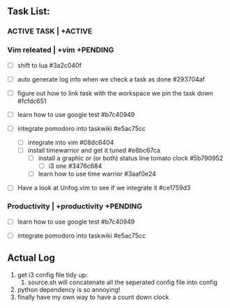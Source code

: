 ## Task List:

### ACTIVE TASK | +ACTIVE
	

### Vim releated | +vim +PENDING
* [ ] shift to lua  #3a2c040f
* [ ] auto generate log info when we check a task as done  #293704af
* [ ] figure out how to link task with the workspace we pin the task down  #fcfdc651
* [ ] learn how to use google test  #b7c40949
* [ ] integrate pomodoro into taskwiki  #e5ac75cc
    * [ ] integrate into vim  #08dc6404
    * [ ] install timewarrior and get it tuned  #e8bc67ca
        * [ ] install a graphic or (or both) status line tomato clock  #5b790952
            * [ ] i3 one  #3476c684
        * [ ] learn how to use time warrior  #3aaf0e24
* [ ] Have a look at Unfog.vim to see if we integrate it  #ce1759d3


### Productivity | +productivity +PENDING
* [ ] learn how to use google test  #b7c40949
* [ ] integrate pomodoro into taskwiki  #e5ac75cc



## Actual Log
1. get i3 config file tidy up:
	1. source.sh will concatenate all the seperated config file into config
2. python dependency is so annoying!
3. finally have my own way to have a count down clock
